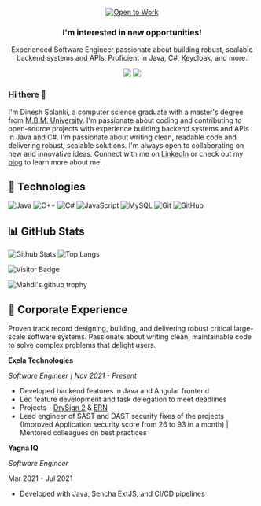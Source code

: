 <!-- I'm on the lookout for new opportunities! -->

<p align="center">
  <a href="https://www.linkedin.com/in/dineshsolanki/">
    <img src="https://img.shields.io/badge/Open%20to%20Work-informational?logo=wheniwork&style=for-the-badge" alt="Open to Work">
 </a>
  
  <h3 align="center">I'm interested in new opportunities!</h3>

  <p align="center">
      Experienced Software Engineer passionate about building robust, scalable backend systems and APIs. Proficient in Java, C#, Keycloak, and more.
  </p>
  
  <p align="center">
    <a href="mailto:solankid297@gmail.com"><img src="https://img.shields.io/badge/email me-red?logo=gmail&logoColor=white&style=for-the-badge" /></a> 
    <a href="https://www.linkedin.com/in/dineshsolanki/"><img src="https://img.shields.io/badge/my LinkedIn-blue?logo=linkedin&style=for-the-badge" /></a>
  </p>
</p>

### Hi there 👋

I'm Dinesh Solanki, a computer science graduate with a master's degree from [M.B.M. University](https://www.mbm.ac.in/). I'm passionate about coding and contributing to open-source projects with experience building backend systems and APIs in Java and C#. I'm passionate about writing clean, readable code and delivering robust, scalable solutions. 
I'm always open to collaborating on new and innovative ideas. Connect with me on [LinkedIn](https://www.linkedin.com/in/dinesh-solanki/) or check out my [blog](https://aprogrammers.wordpress.com/) to learn more about me.

## 🚀 Technologies
![Java](https://img.shields.io/badge/-java-E34A86?style=flat-square&logo=java)
![C++](https://img.shields.io/badge/-C++-00599C?style=flat-square&logo=c)
![C#](https://img.shields.io/badge/-C%23-%20navy?style=flat-square&logo=c-sharp)
![JavaScript](https://img.shields.io/badge/-JavaScript-black?style=flat-square&logo=javascript)
![MySQL](https://img.shields.io/badge/-MySQL-black?style=flat-square&logo=mysql)
![Git](https://img.shields.io/badge/-Git-black?style=flat-square&logo=git)
![GitHub](https://img.shields.io/badge/-GitHub-181717?style=flat-square&logo=github)

## 📊 GitHub Stats
![Github Stats](https://github-readme-stats.vercel.app/api?username=DineshSolanki&count_private=true&show_icons=true&include_all_commits=true)
![Top Langs](https://github-readme-stats.vercel.app/api/top-langs/?username=DineshSolanki&hide=TeX&layout=compact)

![Visitor Badge](https://visitor-badge.laobi.icu/badge?page_id=DineshSolanki.DineshSolanki)

![Mahdi's github trophy](https://github-profile-trophy.vercel.app/?username=dineshsolanki&row=1)

## 💼 Corporate Experience

Proven track record designing, building, and delivering robust critical large-scale software systems. Passionate about writing clean, maintainable code to solve complex problems that delight users. 

**Exela Technologies**  

_Software Engineer | Nov 2021 - Present_

- Developed backend features in Java and Angular frontend
- Led feature development and task delegation to meet deadlines
- Projects - [DrySign 2](https://drysign.exelatech.com/) & [ERN](https://rn.exelatech.com/)
- Lead engineer of SAST and DAST security fixes of the projects (Improved Application security score from 26 to 93 in a month) | Mentored colleagues on best practices

**Yagna IQ**

*Software Engineer*

Mar 2021 - Jul 2021

- Developed with Java, Sencha ExtJS, and CI/CD pipelines
